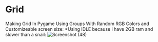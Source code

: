 # Grid

Making Grid In Pygame Using Groups With Random RGB Colors and Customizeable screen size:
*Using IDLE because i have 2GB ram and slower than a snail:
![Screenshot (48)](https://user-images.githubusercontent.com/89953490/131782136-c82d0afb-152d-40e5-8c8a-e65ca9c6cf0c.png)

